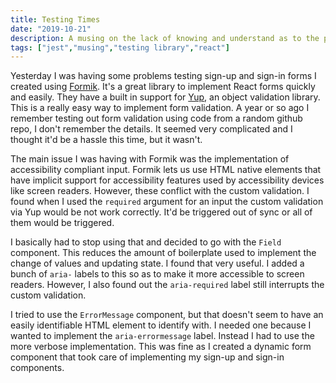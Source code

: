 ```yaml
---
title: Testing Times
date: "2019-10-21"
description: A musing on the lack of knowing and understand as to the problem and the solution.
tags: ["jest","musing","testing library","react"]
---
```


Yesterday I was having some problems testing sign-up and sign-in forms I created using [Formik](https://github.com/jaredpalmer/formik). It's a great library to implement React forms quickly and easily. They have a built in support for [Yup](https://github.com/jquense/yup), an object validation library. This is a really easy way to implement form validation. A year or so ago I remember testing out form validation using code from a random github repo, I don't remember the details. It seemed very complicated and I thought it'd be a hassle this time, but it wasn't.

The main issue I was having with Formik was the implementation of accessibility compliant input. Formik lets us use HTML native elements that have implicit support for accessibility features used by accessibility devices like screen readers. However, these conflict with the custom validation. I found when I used the `required` argument for an input the custom validation via Yup would be not work correctly. It'd be triggered out of sync or all of them would be triggered.

I basically had to stop using that and decided to go with the `Field` component. This reduces the amount of boilerplate used to implement the change of values and updating state. I found that very useful. I added a bunch of `aria-` labels to this so as to make it more accessible to screen readers. However, I also found out the `aria-required` label still interrupts the custom validation.

I tried to use the `ErrorMessage` component, but that doesn't seem to have an easily identifiable HTML element to identify with. I needed one because I wanted to implement the `aria-errormessage` label. Instead I had to use the more verbose implementation. This was fine as I created a dynamic form component that took care of implementing my sign-up and sign-in components.